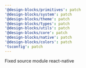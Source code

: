 ```yaml
---
'@design-blocks/primitives': patch
'@design-blocks/system': patch
'@design-blocks/theme': patch
'@design-blocks/types': patch
'@design-blocks/utils': patch
'@design-blocks/core': patch
'@design-blocks/native': patch
'@design-blocks/colors': patch
'tsconfig': patch
---
```


Fixed source module react-native
